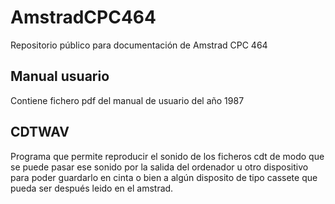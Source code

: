 # AmstradCPC464
Repositorio público para documentación de Amstrad CPC 464

## Manual usuario
Contiene fichero pdf del manual de usuario del año 1987

## CDTWAV
Programa que permite reproducir el sonido de los ficheros cdt de modo que se puede pasar ese sonido por la salida del ordenador u otro dispositivo para poder guardarlo en cinta o bien a algún disposito de tipo cassete que pueda ser después leido en el amstrad.
